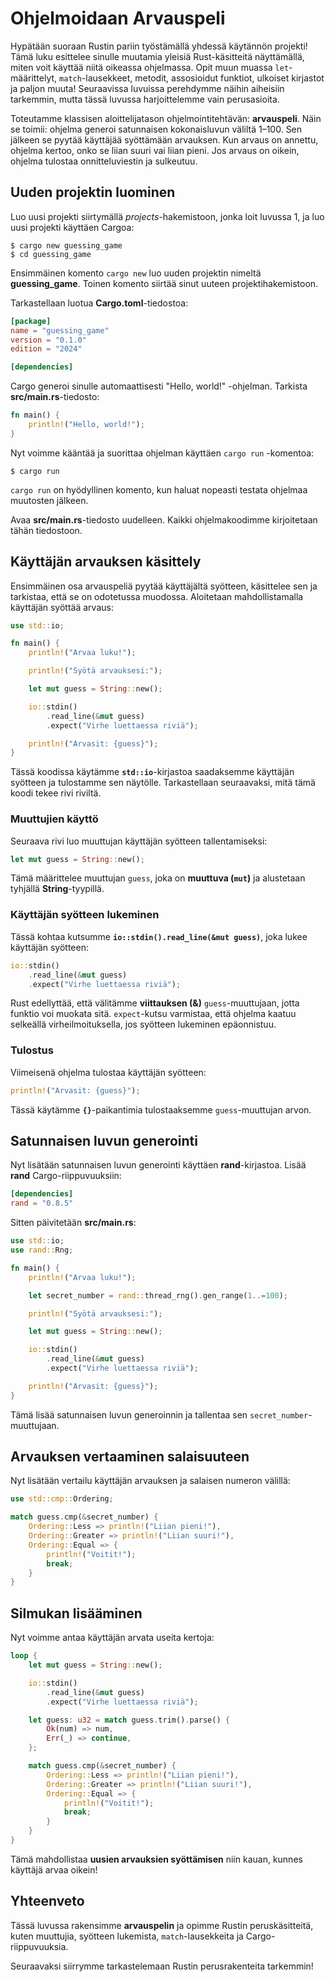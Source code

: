 # Ohjelmoidaan Arvauspeli

Hypätään suoraan Rustin pariin työstämällä yhdessä käytännön projekti! Tämä luku esittelee sinulle muutamia yleisiä Rust-käsitteitä näyttämällä, 
miten voit käyttää niitä oikeassa ohjelmassa. Opit muun muassa `let`-määrittelyt, `match`-lausekkeet, metodit, assosioidut funktiot, ulkoiset kirjastot ja paljon muuta! 
Seuraavissa luvuissa perehdymme näihin aiheisiin tarkemmin, mutta tässä luvussa harjoittelemme vain perusasioita.

Toteutamme klassisen aloittelijatason ohjelmointitehtävän: **arvauspeli**. Näin se toimii: ohjelma generoi satunnaisen kokonaisluvun väliltä 1–100. 
Sen jälkeen se pyytää käyttäjää syöttämään arvauksen. Kun arvaus on annettu, ohjelma kertoo, onko se liian suuri vai liian pieni. Jos arvaus on oikein, ohjelma 
tulostaa onnitteluviestin ja sulkeutuu.

## Uuden projektin luominen

Luo uusi projekti siirtymällä _projects_-hakemistoon, jonka loit luvussa 1, ja luo uusi projekti käyttäen Cargoa:

```console
$ cargo new guessing_game
$ cd guessing_game
```

Ensimmäinen komento `cargo new` luo uuden projektin nimeltä **guessing_game**. Toinen komento siirtää sinut uuteen projektihakemistoon.

Tarkastellaan luotua **Cargo.toml**-tiedostoa:

```toml
[package]
name = "guessing_game"
version = "0.1.0"
edition = "2024"

[dependencies]
```

Cargo generoi sinulle automaattisesti "Hello, world!" -ohjelman. Tarkista **src/main.rs**-tiedosto:

```rust
fn main() {
    println!("Hello, world!");
}
```

Nyt voimme kääntää ja suorittaa ohjelman käyttäen `cargo run` -komentoa:

```console
$ cargo run
```

`cargo run` on hyödyllinen komento, kun haluat nopeasti testata ohjelmaa muutosten jälkeen.

Avaa **src/main.rs**-tiedosto uudelleen. Kaikki ohjelmakoodimme kirjoitetaan tähän tiedostoon.

## Käyttäjän arvauksen käsittely

Ensimmäinen osa arvauspeliä pyytää käyttäjältä syötteen, käsittelee sen ja tarkistaa, että se on odotetussa muodossa. Aloitetaan mahdollistamalla käyttäjän syöttää arvaus:

```rust
use std::io;

fn main() {
    println!("Arvaa luku!");

    println!("Syötä arvauksesi:");

    let mut guess = String::new();

    io::stdin()
        .read_line(&mut guess)
        .expect("Virhe luettaessa riviä");

    println!("Arvasit: {guess}");
}
```

Tässä koodissa käytämme **`std::io`**-kirjastoa saadaksemme käyttäjän syötteen ja tulostamme sen näytölle. Tarkastellaan seuraavaksi, mitä tämä koodi tekee rivi riviltä.

### Muuttujien käyttö

Seuraava rivi luo muuttujan käyttäjän syötteen tallentamiseksi:

```rust
let mut guess = String::new();
```

Tämä määrittelee muuttujan `guess`, joka on **muuttuva (`mut`)** ja alustetaan tyhjällä **String**-tyypillä.

### Käyttäjän syötteen lukeminen

Tässä kohtaa kutsumme **`io::stdin().read_line(&mut guess)`**, joka lukee käyttäjän syötteen:

```rust
io::stdin()
    .read_line(&mut guess)
    .expect("Virhe luettaessa riviä");
```

Rust edellyttää, että välitämme **viittauksen (&)** `guess`-muuttujaan, jotta funktio voi muokata sitä. `expect`-kutsu varmistaa, että ohjelma kaatuu selkeällä virheilmoituksella, jos syötteen lukeminen epäonnistuu.

### Tulostus

Viimeisenä ohjelma tulostaa käyttäjän syötteen:

```rust
println!("Arvasit: {guess}");
```

Tässä käytämme **`{}`**-paikantimia tulostaaksemme `guess`-muuttujan arvon.

## Satunnaisen luvun generointi

Nyt lisätään satunnaisen luvun generointi käyttäen **rand**-kirjastoa. Lisää **rand** Cargo-riippuvuuksiin:

```toml
[dependencies]
rand = "0.8.5"
```

Sitten päivitetään **src/main.rs**:

```rust
use std::io;
use rand::Rng;

fn main() {
    println!("Arvaa luku!");

    let secret_number = rand::thread_rng().gen_range(1..=100);

    println!("Syötä arvauksesi:");

    let mut guess = String::new();

    io::stdin()
        .read_line(&mut guess)
        .expect("Virhe luettaessa riviä");

    println!("Arvasit: {guess}");
}
```

Tämä lisää satunnaisen luvun generoinnin ja tallentaa sen `secret_number`-muuttujaan.

## Arvauksen vertaaminen salaisuuteen

Nyt lisätään vertailu käyttäjän arvauksen ja salaisen numeron välillä:

```rust
use std::cmp::Ordering;

match guess.cmp(&secret_number) {
    Ordering::Less => println!("Liian pieni!"),
    Ordering::Greater => println!("Liian suuri!"),
    Ordering::Equal => {
        println!("Voitit!");
        break;
    }
}
```

## Silmukan lisääminen

Nyt voimme antaa käyttäjän arvata useita kertoja:

```rust
loop {
    let mut guess = String::new();

    io::stdin()
        .read_line(&mut guess)
        .expect("Virhe luettaessa riviä");

    let guess: u32 = match guess.trim().parse() {
        Ok(num) => num,
        Err(_) => continue,
    };

    match guess.cmp(&secret_number) {
        Ordering::Less => println!("Liian pieni!"),
        Ordering::Greater => println!("Liian suuri!"),
        Ordering::Equal => {
            println!("Voitit!");
            break;
        }
    }
}
```

Tämä mahdollistaa **uusien arvauksien syöttämisen** niin kauan, kunnes käyttäjä arvaa oikein!

## Yhteenveto

Tässä luvussa rakensimme **arvauspelin** ja opimme Rustin peruskäsitteitä, kuten muuttujia, syötteen lukemista, `match`-lausekkeita ja Cargo-riippuvuuksia.

Seuraavaksi siirrymme tarkastelemaan Rustin perusrakenteita tarkemmin! 


